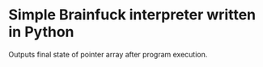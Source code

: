 # Simple Brainfuck interpreter written in Python

Outputs final state of pointer array after program execution.
